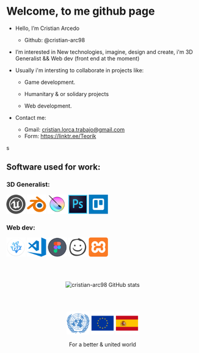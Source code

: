 <h1>Welcome, to me github page</h1>

- Hello, I’m Cristian Arcedo
   + Github: @cristian-arc98

- I’m interested in New technologies, imagine, design and create, i'm 3D Generalist && Web dev (front end at the moment)

- Usually i'm intersting to collaborate in projects like:
   + Game development.
   + Humanitary & or solidary projects


   + Web development.

- Contact me:
   + Gmail: cristian.lorca.trabajo@gmail.com
   + Form: https://linktr.ee/Teorik

<head>
 s
</head>
<body>
<h2>Software used for work: </h2>
<!-- -->
<h3>3D Generalist:</h3>
<div class="img_sec">
<img src="./readme_content/ue.png" title="Unreal Engine" alt="" width="50" height="50" />
<img src="./readme_content/blender.png" title="Blender" alt="" width="50" height="50" />
<img src="./readme_content/krita.png" title="Krita" alt="" width="50" height="50" />
<img src="./readme_content/photoshop.png" title="Photoshop" alt="" width="50" height="50" />
<img src="./readme_content/trello.png" title="Trello" alt="" width="50" height="50" />
</div>

<div class="img_sec">
<h3>Web dev:</h3>
   
<a href="https://vscodium.com/"> <img src="./readme_content/vscodium.png" title="VSCodium" alt="" width="50" height="50" /></a>
<a href="https://vscodium.com/"> <img src="./readme_content/vscode.png"   title="VSCode"   alt="" width="50" height="50" /></a>
<a href="https://vscodium.com/"> <img src="./readme_content/figma.png"    title="Figma"    alt="" width="50" height="50" /></a>
<a href="https://vscodium.com/"> <img src="./readme_content/balsamiq.png" title="Balsamiq" alt="" width="50" height="50" /></a>
<a href="https://vscodium.com/"> <img src="./readme_content/xampp.png"    title="Xampp"    alt="" width="50" height="50" /></a>
</div>

   </br>
   </br>
   
  <div align="center">
   
![cristian-arc98 GitHub stats](https://github-readme-stats.vercel.app/api?username=cristian-arc98&show_icons=true&theme=codeSTACKr)
 
</div>

</br></br>

<div align="center">
<img src="./readme_content/onu11.png" width="60" height="60" />
<img src="./readme_content/eu.png" width="60" height="60" />
<img src="./readme_content/sp.png" width="60" height="60" />
   
   <label>For a better & united world</label>
   </div>
   
   </body>
<!---
cristian-arc98/cristian-arc98 is a ✨ special ✨ repository because its `README.md` (this file) appears on your GitHub profile.
You can click the Preview link to take a look at your changes.
--->
